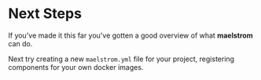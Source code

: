 
# Next Steps

If you've made it this far you've gotten a good overview of what **maelstrom** can do.

Next try creating a new `maelstrom.yml` file for your project, registering components for your own
docker images.
